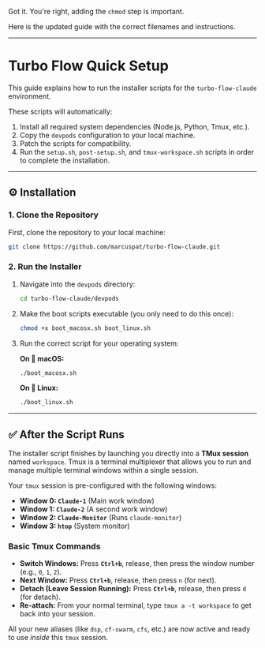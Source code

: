 Got it. You're right, adding the `chmod` step is important.

Here is the updated guide with the correct filenames and instructions.

-----

# Turbo Flow Quick Setup

This guide explains how to run the installer scripts for the `turbo-flow-claude` environment.

These scripts will automatically:

1.  Install all required system dependencies (Node.js, Python, Tmux, etc.).
2.  Copy the `devpods` configuration to your local machine.
3.  Patch the scripts for compatibility.
4.  Run the `setup.sh`, `post-setup.sh`, and `tmux-workspace.sh` scripts in order to complete the installation.

-----

## ⚙️ Installation

### 1\. Clone the Repository

First, clone the repository to your local machine:

```bash
git clone https://github.com/marcuspat/turbo-flow-claude.git
```

### 2\. Run the Installer

1.  Navigate into the `devpods` directory:

    ```bash
    cd turbo-flow-claude/devpods
    ```

2.  Make the boot scripts executable (you only need to do this once):

    ```bash
    chmod +x boot_macosx.sh boot_linux.sh
    ```

3.  Run the correct script for your operating system:

    **On  macOS:**

    ```bash
    ./boot_macosx.sh
    ```

    **On 🐧 Linux:**

    ```bash
    ./boot_linux.sh
    ```

-----

## ✅ After the Script Runs

The installer script finishes by launching you directly into a **TMux session** named `workspace`. Tmux is a terminal multiplexer that allows you to run and manage multiple terminal windows within a single session.

Your `tmux` session is pre-configured with the following windows:

  * **Window 0: `Claude-1`** (Main work window)
  * **Window 1: `Claude-2`** (A second work window)
  * **Window 2: `Claude-Monitor`** (Runs `claude-monitor`)
  * **Window 3: `htop`** (System monitor)

### Basic Tmux Commands

  * **Switch Windows:** Press **`Ctrl+b`**, release, then press the window number (e.g., `0`, `1`, `2`).
  * **Next Window:** Press **`Ctrl+b`**, release, then press `n` (for next).
  * **Detach (Leave Session Running):** Press **`Ctrl+b`**, release, then press `d` (for detach).
  * **Re-attach:** From your normal terminal, type `tmux a -t workspace` to get back into your session.

All your new aliases (like `dsp`, `cf-swarm`, `cfs`, etc.) are now active and ready to use *inside* this `tmux` session.
